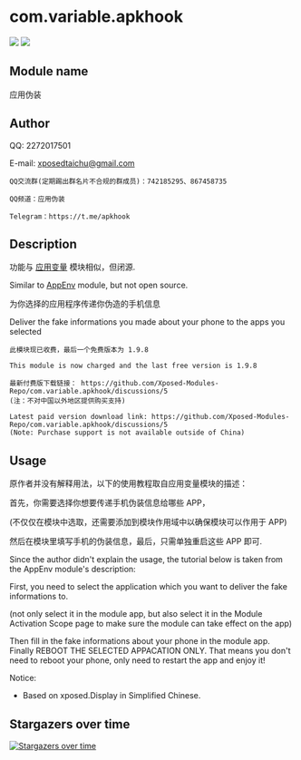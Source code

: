 # com.variable.apkhook

[![](https://img.shields.io/github/v/release/Xposed-Modules-Repo/com.variable.apkhook)](https://github.com/Xposed-Modules-Repo/com.variable.apkhook/releases/latest)
[![](https://img.shields.io/github/downloads/Xposed-Modules-Repo/com.variable.apkhook/total)](https://img.shields.io/github/downloads/Xposed-Modules-Repo/com.variable.apkhook/total)

## Module name

应用伪装

## Author

QQ: 2272017501

E-mail: xposedtaichu@gmail.com

```
QQ交流群(定期踢出群名片不合规的群成员)：742185295、867458735

QQ频道：应用伪装

Telegram：https://t.me/apkhook
```

## Description

功能与 [应用变量](https://github.com/NekoGirlSAIKOU/AppEnv-Kotlin) 模块相似，但闭源.

Similar to [AppEnv](https://github.com/NekoGirlSAIKOU/AppEnv-Kotlin) module, but not open source.

为你选择的应用程序传递你伪造的手机信息

Deliver the fake informations you made about your phone to the apps you selected

```
此模块现已收费，最后一个免费版本为 1.9.8

This module is now charged and the last free version is 1.9.8

最新付费版下载链接： https://github.com/Xposed-Modules-Repo/com.variable.apkhook/discussions/5
(注：不对中国以外地区提供购买支持)

Latest paid version download link: https://github.com/Xposed-Modules-Repo/com.variable.apkhook/discussions/5
(Note: Purchase support is not available outside of China)

```

## Usage

原作者并没有解释用法，以下的使用教程取自应用变量模块的描述：

首先，你需要选择你想要传递手机伪装信息给哪些 APP，

(不仅仅在模块中选取，还需要添加到模块作用域中以确保模块可以作用于 APP)

然后在模块里填写手机的伪装信息，最后，只需单独重启这些 APP 即可.

Since the author didn't explain the usage, the tutorial below is taken from the AppEnv module's description:

First, you need to select the application which you want to deliver the fake informations to.

(not only select it in the module app, but also select it in the Module Activation Scope page to make sure the module can take effect on the app)

Then fill in the fake informations about your phone in the module app. Finally REBOOT THE SELECTED APPACATION ONLY.
That means you don't need to reboot your phone, only need to restart the app and enjoy it!

Notice:

- Based on xposed.Display in Simplified Chinese.

## Stargazers over time

[![Stargazers over time](https://starchart.cc/Xposed-Modules-Repo/com.variable.apkhook.svg)](https://starchart.cc/Xposed-Modules-Repo/com.variable.apkhook)
